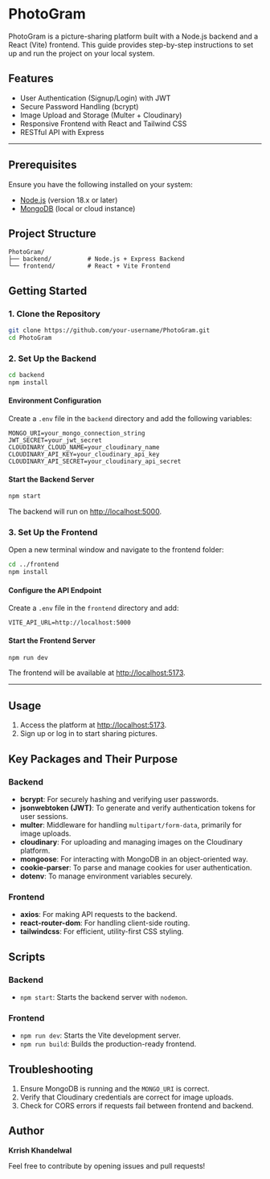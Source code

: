 # PhotoGram

PhotoGram is a picture-sharing platform built with a Node.js backend and a React (Vite) frontend. This guide provides step-by-step instructions to set up and run the project on your local system.

## Features

- User Authentication (Signup/Login) with JWT
- Secure Password Handling (bcrypt)
- Image Upload and Storage (Multer + Cloudinary)
- Responsive Frontend with React and Tailwind CSS
- RESTful API with Express

---

## Prerequisites

Ensure you have the following installed on your system:

- [Node.js](https://nodejs.org/) (version 18.x or later)
- [MongoDB](https://www.mongodb.com/) (local or cloud instance)

## Project Structure

```
PhotoGram/
├── backend/          # Node.js + Express Backend
└── frontend/         # React + Vite Frontend
```

## Getting Started

### 1. Clone the Repository

```bash
git clone https://github.com/your-username/PhotoGram.git
cd PhotoGram
```

### 2. Set Up the Backend

```bash
cd backend
npm install
```

#### Environment Configuration

Create a `.env` file in the `backend` directory and add the following variables:

```env
MONGO_URI=your_mongo_connection_string
JWT_SECRET=your_jwt_secret
CLOUDINARY_CLOUD_NAME=your_cloudinary_name
CLOUDINARY_API_KEY=your_cloudinary_api_key
CLOUDINARY_API_SECRET=your_cloudinary_api_secret
```

#### Start the Backend Server

```bash
npm start
```

The backend will run on [http://localhost:5000](http://localhost:5000).

### 3. Set Up the Frontend

Open a new terminal window and navigate to the frontend folder:

```bash
cd ../frontend
npm install
```

#### Configure the API Endpoint

Create a `.env` file in the `frontend` directory and add:

```env
VITE_API_URL=http://localhost:5000
```

#### Start the Frontend Server

```bash
npm run dev
```

The frontend will be available at [http://localhost:5173](http://localhost:5173).

---

## Usage

1. Access the platform at [http://localhost:5173](http://localhost:5173).
2. Sign up or log in to start sharing pictures.

## Key Packages and Their Purpose

### Backend
- **bcrypt**: For securely hashing and verifying user passwords.
- **jsonwebtoken (JWT)**: To generate and verify authentication tokens for user sessions.
- **multer**: Middleware for handling `multipart/form-data`, primarily for image uploads.
- **cloudinary**: For uploading and managing images on the Cloudinary platform.
- **mongoose**: For interacting with MongoDB in an object-oriented way.
- **cookie-parser**: To parse and manage cookies for user authentication.
- **dotenv**: To manage environment variables securely.

### Frontend
- **axios**: For making API requests to the backend.
- **react-router-dom**: For handling client-side routing.
- **tailwindcss**: For efficient, utility-first CSS styling.

## Scripts

### Backend
- `npm start`: Starts the backend server with `nodemon`.

### Frontend
- `npm run dev`: Starts the Vite development server.
- `npm run build`: Builds the production-ready frontend.

## Troubleshooting

1. Ensure MongoDB is running and the `MONGO_URI` is correct.
2. Verify that Cloudinary credentials are correct for image uploads.
3. Check for CORS errors if requests fail between frontend and backend.

## Author

**Krrish Khandelwal**

Feel free to contribute by opening issues and pull requests!

